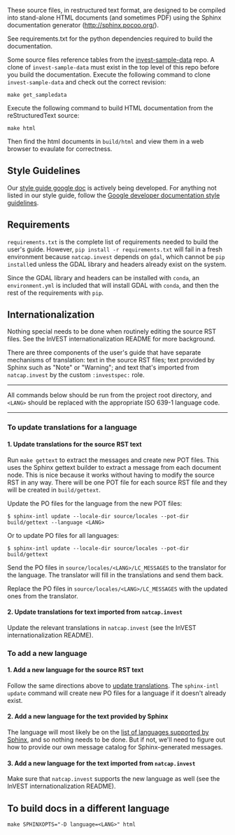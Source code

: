 These source files, in restructured text format, are designed to be compiled into stand-alone HTML documents
(and sometimes PDF) using the Sphinx documentation generator (http://sphinx.pocoo.org/).

See requirements.txt for the python dependencies required to build the documentation.

Some source files reference tables from the [invest-sample-data](https://bitbucket.org/natcap/invest-sample-data/src/master/) repo.
A clone of `invest-sample-data` must exist in the top level of this repo before you build the documentation.
Execute the following command to clone `invest-sample-data` and check out the correct revision:

`make get_sampledata`

Execute the following command to build HTML documentation from the reStructuredText source:

`make html`

Then find the html documents in `build/html` and view them in a web browser to evaulate for correctness.

## Style Guidelines

Our [style guide google doc](https://docs.google.com/document/d/1BHwHDu_I-x0s_2GsbUb4rfVmXMkl7kl97sx2suBTLh8/edit?usp=sharing) is actively being developed.
For anything not listed in our style guide, follow the [Google developer documentation style guidelines](https://developers.google.com/style).

## Requirements

`requirements.txt` is the complete list of requirements needed to build the user's guide.
However, `pip install -r requirements.txt` will fail in a fresh environment because `natcap.invest` depends on `gdal`, which cannot be `pip install`ed unless the GDAL library and headers already exist on the system.

Since the GDAL library and headers can be installed with `conda`, an `environment.yml` is included that will install GDAL with `conda`, and then the rest of the requirements with `pip`.

## Internationalization
Nothing special needs to be done when routinely editing the source RST files. See the InVEST internationalization README for more background.

There are three components of the user's guide that have separate mechanisms of translation: text in the source RST files; text provided by Sphinx such as "Note" or "Warning"; and text that's imported from `natcap.invest` by the custom `:investspec:` role.

---
All commands below should be run from the project root directory, and `<LANG>` should be replaced with the appropriate ISO 639-1 language code.

---

### To update translations for a language

#### 1. Update translations for the source RST text
Run `make gettext` to extract the messages and create new POT files. This uses the Sphinx gettext builder to extract a message from each document node. This is nice because it works without having to modify the source RST in any way. There will be one POT file for each source RST file and they will be created in `build/gettext`.

Update the PO files for the language from the new POT files:
```
$ sphinx-intl update --locale-dir source/locales --pot-dir build/gettext --language <LANG>
```
Or to update PO files for all languages:
```
$ sphinx-intl update --locale-dir source/locales --pot-dir build/gettext
```

Send the PO files in `source/locales/<LANG>/LC_MESSAGES` to the translator for the language. The translator will fill in the translations and send them back.

Replace the PO files in `source/locales/<LANG>/LC_MESSAGES` with the updated ones from the translator.

#### 2. Update translations for text imported from `natcap.invest`
Update the relevant translations in `natcap.invest` (see the InVEST internationalization README).


### To add a new language

#### 1. Add a new language for the source RST text
Follow the same directions above to [update translations](#1-update-translations-for-the-source-rst-text). The `sphinx-intl update` command will create new PO files for a language if it doesn't already exist.

#### 2. Add a new language for the text provided by Sphinx
The language will most likely be on the [list of languages supported by Sphinx](https://www.sphinx-doc.org/en/master/usage/configuration.html#confval-language), and so nothing needs to be done. But if not, we'll need to figure out how to provide our own message catalog for Sphinx-generated messages.

#### 3. Add a new language for the text imported from `natcap.invest`
Make sure that `natcap.invest` supports the new language as well (see the InVEST internationalization README).


## To build docs in a different language
```
make SPHINXOPTS="-D language=<LANG>" html
```

